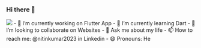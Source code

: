 ### Hi there 👋

<!--
**i-Pix/i-pix** is a ✨ _special_ ✨ repository because its `README.md` (this file) appears on your GitHub profile.

Here are some ideas to get you started:-->
<img src="https://github-readme-stats.vercel.app/api?username=i-pix&&show_icons=true&title_color=151515&icon_color=bb2acf&text_color=daf7dc&bg_color=151515">
- 🔭 I’m currently working on Flutter App
- 🌱 I’m currently learning Dart
- 👯 I’m looking to collaborate on Websites
- 💬 Ask me about my life
- 📫 How to reach me: @nitinkumar2023 in Linkedin
- 😄 Pronouns: He

